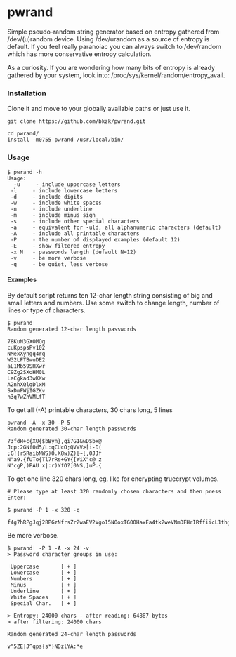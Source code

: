 # pwrand

Simple pseudo-random string generator based on entropy gathered from /dev/(u)random device. Using /dev/urandom as a source of entropy is default. If you feel really paranoiac you can always switch to /dev/random which has more conservative entropy calculation. 

As a curiosity. If you are wondering how many bits of entropy is already gathered by your system, look into: /proc/sys/kernel/random/entropy_avail.


### Installation

Clone it and move to your globally available paths or just use it.

    git clone https://github.com/bkzk/pwrand.git

    cd pwrand/
    install -m0755 pwrand /usr/local/bin/

### Usage

    $ pwrand -h
    Usage: 
      -u     - include uppercase letters
     -l     - include lowercase letters
     -d     - include digits
     -w     - include white spaces 
     -n     - include underline 
     -m     - include minus sign
     -s     - include other special characters
     -a     - equivalent for -uld, all alphanumeric characters (default) 
     -A     - include all printable characters 
     -P     - the number of displayed examples (default 12)
     -E     - show filtered entropy 
     -x N   - passwords length (default N=12)
     -v     - be more verbose
     -q     - be quiet, less verbose

#### Examples

By default script returns ten 12-char length string consisting of big and small letters and numbers. Use some switch to change length, number of lines or type of characters.

    $ pwrand 
    Random generated 12-char length passwords

    78KuN3GXOMOg
    cuKpspsPv102
    NMexXyngq4rq
    W32LFTBwuDE2
    aL1Mb59SHXwr
    C9Zg2SXoHM0L
    LaCgkad3wKKw
    A2nhXQlgDlxM
    SxDmFWjIGZKv
    h3q7wZhVMLfT

To get all (-A) printable characters, 30 chars long, 5 lines

    pwrand -A -x 30 -P 5
    Random generated 30-char length passwords

    ?3fdH+c{XU{$bByn},qi7G1&wDSbx@
    Jcp:2GNf0d5/L:qCUcO;QV=V>[i-D(
    ;G!{rSRaibNWS)0.X8w)Z)[~[,0JJf
    N"a9.{fUTo{Tl7rRs+GY{[WiX"c@ z
    N'cgP,)PAU x|:r)YfO?]0NS,]uP.{

To get one line 320 chars long, eg. like for encrypting truecrypt volumes.

    # Please type at least 320 randomly chosen characters and then press Enter:

    $ pwrand -P 1 -x 320 -q
      f4g7hRPgJqj2BPGzNfrsZrZwaEV2Vgo15NOoxTG00HaxEa4tk2weVNmDFHrIRffiicL1thj7irYQhni4LbQmG6nTCXPxu7e3SQuxZClIAWxA0kILvbMpQl2sFC5oDTixMzLAoEwbMhq5oaW21ykEwxopZPFMS6mDLzxcfU0sDm6v9iYhvzJh6v77FGeDuwSxYMecbf8Ms3zlZ9Mm207YxhrIYW6M7ljGBzfVaBq8HIGTP0remrRbgd5SADj95yeaq4b6r8Ed1lLNorXfx0QAlX72eBS7Cg2xrN8tzgMvhJ7oUw4zDOyz0YM8Bhp1WDTz

Be more verbose.

    $ pwrand  -P 1 -A -x 24 -v
    > Password character groups in use:

     Uppercase       [ + ]
     Lowercase       [ + ]
     Numbers         [ + ]
     Minus           [ + ]
     Underline       [ + ]
     White Spaces    [ + ]
     Special Char.   [ + ]

    > Entropy: 24000 chars - after reading: 64887 bytes 
    > after filtering: 24000 chars

    Random generated 24-char length passwords

    v"5ZE|J^qps{s*}NDzlYA:*e

